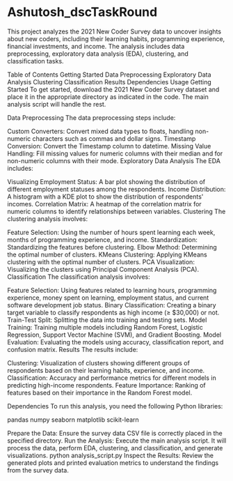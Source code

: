 # Ashutosh_dscTaskRound
This project analyzes the 2021 New Coder Survey data to uncover insights about new coders, including their learning habits, programming experience, financial investments, and income. The analysis includes data preprocessing, exploratory data analysis (EDA), clustering, and classification tasks.

Table of Contents
Getting Started
Data Preprocessing
Exploratory Data Analysis
Clustering
Classification
Results
Dependencies
Usage
Getting Started
To get started, download the 2021 New Coder Survey dataset and place it in the appropriate directory as indicated in the code. The main analysis script will handle the rest.

Data Preprocessing
The data preprocessing steps include:

Custom Converters: Convert mixed data types to floats, handling non-numeric characters such as commas and dollar signs.
Timestamp Conversion: Convert the Timestamp column to datetime.
Missing Value Handling: Fill missing values for numeric columns with their median and for non-numeric columns with their mode.
Exploratory Data Analysis
The EDA includes:

Visualizing Employment Status: A bar plot showing the distribution of different employment statuses among the respondents.
Income Distribution: A histogram with a KDE plot to show the distribution of respondents' incomes.
Correlation Matrix: A heatmap of the correlation matrix for numeric columns to identify relationships between variables.
Clustering
The clustering analysis involves:

Feature Selection: Using the number of hours spent learning each week, months of programming experience, and income.
Standardization: Standardizing the features before clustering.
Elbow Method: Determining the optimal number of clusters.
KMeans Clustering: Applying KMeans clustering with the optimal number of clusters.
PCA Visualization: Visualizing the clusters using Principal Component Analysis (PCA).
Classification
The classification analysis involves:

Feature Selection: Using features related to learning hours, programming experience, money spent on learning, employment status, and current software development job status.
Binary Classification: Creating a binary target variable to classify respondents as high income (≥ $30,000) or not.
Train-Test Split: Splitting the data into training and testing sets.
Model Training: Training multiple models including Random Forest, Logistic Regression, Support Vector Machine (SVM), and Gradient Boosting.
Model Evaluation: Evaluating the models using accuracy, classification report, and confusion matrix.
Results
The results include:

Clustering: Visualization of clusters showing different groups of respondents based on their learning habits, experience, and income.
Classification: Accuracy and performance metrics for different models in predicting high-income respondents.
Feature Importance: Ranking of features based on their importance in the Random Forest model.

Dependencies
To run this analysis, you need the following Python libraries:

pandas
numpy
seaborn
matplotlib
scikit-learn

Prepare the Data: Ensure the survey data CSV file is correctly placed in the specified directory.
Run the Analysis: Execute the main analysis script. It will process the data, perform EDA, clustering, and classification, and generate visualizations.
python analysis_script.py
Inspect the Results: Review the generated plots and printed evaluation metrics to understand the findings from the survey data.
